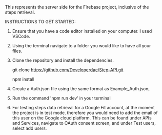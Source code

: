 This represents the server side for the Firebase project, inclusive of the steps retrieval.

INSTRUCTIONS TO GET STARTED:

1. Ensure that you have a code editor installed on your computer. I used VSCode.

2. Using the terminal navigate to a folder you would like to have all your files.

3. Clone the repository and install the dependencies.

   git clone https://github.com/Developerdae/Step-API.git

   npm install

4. Create a Auth.json file using the same format as Example_Auth.json,

5. Run the command 'npm run dev' in your terminal

6. For testing steps data retrieval for a Google Fit account, at the moment the project is in test mode, therefore you would need to add the email of this user on the Google cloud platform. This can be found under APIs and Services, navigate to OAuth consent screen, and under Test users, select add users.
